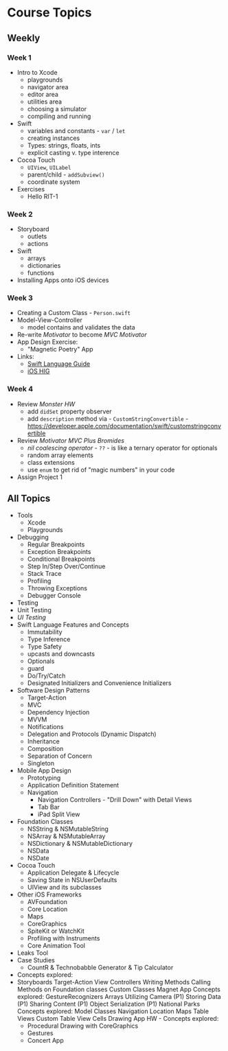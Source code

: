 # Course Topics

## Weekly

### Week 1

- Intro to Xcode
    - playgrounds
    - navigator area
    - editor area
    - utilities area
    - choosing a simulator
    - compiling and running
 - Swift
   - variables and constants - `var` / `let`
   - creating instances
   - Types: strings, floats, ints
   - explicit casting v. type interence
 - Cocoa Touch
   - `UIView`, `UILabel`
   - parent/child - `addSubview()`
   - coordinate system
 - Exercises
   - Hello RIT-1
   
### Week 2
- Storyboard
  - outlets
  - actions
- Swift
  - arrays
  - dictionaries
  - functions
- Installing Apps onto iOS devices
  
 ### Week 3
 - Creating a Custom Class - `Person.swift`
 - Model-View-Controller
   - model contains and validates the data
 - Re-write *Motivator* to become *MVC Motivator*
 - App Design Exercise:
   - "Magnetic Poetry" App
 - Links:
   - [Swift Language Guide](https://docs.swift.org/swift-book/)
   - [iOS HIG](https://developer.apple.com/design/human-interface-guidelines/ios/overview/themes/)
 ### Week 4
 - Review *Monster HW*
   - add `didSet` property observer
   - add `description` method via - `CustomStringConvertible` - https://developer.apple.com/documentation/swift/customstringconvertible
 - Review *Motivator MVC Plus Bromides*
   - *nil coalescing operator* - `??` - is like a ternary operator for optionals 
   - random array elements
   - class extensions
   - use `enum` to get rid of "magic numbers" in your code
 - Assign Project 1
 

## All Topics
- Tools
  - Xcode
  - Playgrounds
- Debugging
  - Regular Breakpoints
  - Exception Breakpoints
  - Conditional Breakpoints
  - Step In/Step Over/Continue
  - Stack Trace
  - Profiling
  - Throwing Exceptions
  - Debugger Console
- Testing
 - Unit Testing
 - *UI Testing*
- Swift Language Features and Concepts
  - Immutability
  - Type Inference
  - Type Safety
  - upcasts and downcasts
  - Optionals
  - guard
  - Do/Try/Catch
  - Designated Initializers and Convenience Initializers
- Software Design Patterns
  - Target-Action
  - MVC
  - Dependency Injection
  - MVVM
  - Notifications
  - Delegation and Protocols (Dynamic Dispatch)
  - Inheritance
  - Composition
  - Separation of Concern
  - Singleton
- Mobile App Design
  - Prototyping
  - Application Definition Statement
  - Navigation
    - Navigation Controllers - "Drill Down" with Detail Views
    - Tab Bar
    - iPad Split View
- Foundation Classes
  - NSString & NSMutableString
  - NSArray & NSMutableArray
  - NSDictionary & NSMutableDictionary
  - NSData
  - NSDate
- Cocoa Touch
  - Application Delegate & Lifecycle
  - Saving State in NSUserDefaults
  - UIView and its subclasses
- Other iOS Frameworks
  - AVFoundation
  - Core Location
  - Maps
  - CoreGraphics
  - SpiteKit or WatchKit
  - Profiling with Instruments
  - Core Animation Tool
- Leaks Tool
- Case Studies
  - CountR & Technobabble Generator & Tip Calculator
- Concepts explored:
- Storyboards
Target-Action
View Controllers
Writing Methods
Calling Methods on Foundation classes
Custom Classes
Magnet App
Concepts explored:
GestureRecognizers
Arrays
Utilizing Camera (P1)
Storing Data (P1)
Sharing Content (P1)
Object Serialization (P1)
National Parks
Concepts explored:
Model Classes
Navigation
Location
Maps
Table Views
Custom Table View Cells
Drawing App HW - Concepts explored:
  - Procedural Drawing with CoreGraphics
  - Gestures
  - Concert App

